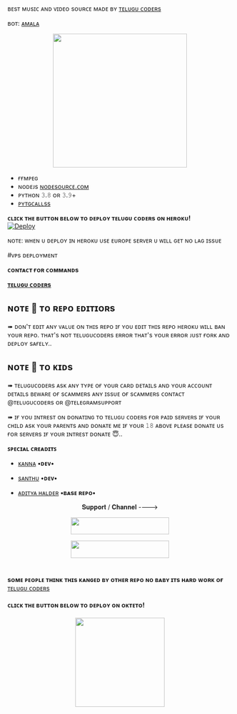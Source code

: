 ʙᴇsᴛ ᴍᴜsɪᴄ ᴀɴᴅ ᴠɪᴅᴇᴏ sᴏᴜʀᴄᴇ ᴍᴀᴅᴇ ʙʏ  [ᴛᴇʟᴜɢᴜ ᴄᴏᴅᴇʀs](https://telegram.me/tgshadow_fighters)

ʙᴏᴛ: [ᴀᴍᴀʟᴀ](https://telegram.me/Amalamusicbot)

<p align="center"><a href="https://t.me/tgshadow_fighters"><img src="https://te.legra.ph/file/de7b6222b8332e0024583.jpg" width="300"></a></p>

 

  





- ғғᴍᴘᴇɢ
- ɴᴏᴅᴇᴊs [ɴᴏᴅᴇsᴏᴜʀᴄᴇ.ᴄᴏᴍ](https://nodesource.com/)
- ᴘʏᴛʜᴏɴ 𝟹.𝟾 ᴏʀ 𝟹.𝟿+
- [ᴘʏᴛɢᴄᴀʟʟss](https://github.com/Telugucoders/calls)



**ᴄʟɪᴄᴋ ᴛʜᴇ ʙᴜᴛᴛᴏɴ ʙᴇʟᴏᴡ ᴛᴏ ᴅᴇᴘʟᴏʏ ᴛᴇʟᴜɢᴜ ᴄᴏᴅᴇʀs ᴏɴ ʜᴇʀᴏᴋᴜ!**  
[![Deploy](https://www.herokucdn.com/deploy/button.svg)](https://heroku.com/deploy?template=https://github.com/TeluguCodersMusic/Amalav2.0)


ɴᴏᴛᴇ: ᴡʜᴇɴ ᴜ ᴅᴇᴘʟᴏʏ ɪɴ ʜᴇʀᴏᴋᴜ ᴜsᴇ ᴇᴜʀᴏᴘᴇ sᴇʀᴠᴇʀ ᴜ ᴡɪʟʟ ɢᴇᴛ ɴᴏ ʟᴀɢ ɪssᴜᴇ


#ᴠᴘs ᴅᴇᴘʟᴏʏᴍᴇɴᴛ

**ᴄᴏɴᴛᴀᴄᴛ ғᴏʀ ᴄᴏᴍᴍᴀɴᴅs**

**[ᴛᴇʟᴜɢᴜ ᴄᴏᴅᴇʀs](https://telegram.me/tgshadow_fighters)**



## **ɴᴏᴛᴇ 📝 ᴛᴏ ʀᴇᴘᴏ ᴇᴅɪᴛɪᴏʀs**

➠ ᴅᴏɴ'ᴛ ᴇᴅɪᴛ ᴀɴʏ ᴠᴀʟᴜᴇ ᴏɴ ᴛʜɪs ʀᴇᴘᴏ ɪғ ʏᴏᴜ ᴇᴅɪᴛ ᴛʜɪs ʀᴇᴘᴏ ʜᴇʀᴏᴋᴜ ᴡɪʟʟ ʙᴀɴ ʏᴏᴜʀ ʀᴇᴘᴏ. 
ᴛʜᴀᴛ's ɴᴏᴛ ᴛᴇʟᴜɢᴜᴄᴏᴅᴇʀs ᴇʀʀᴏʀ ᴛʜᴀᴛ's ʏᴏᴜʀ ᴇʀʀᴏʀ ᴊᴜsᴛ ғᴏʀᴋ ᴀɴᴅ ᴅᴇᴘʟᴏʏ sᴀғᴇʟʏ.. 

## **ɴᴏᴛᴇ 📝 ᴛᴏ ᴋɪᴅs**

➠ ᴛᴇʟᴜɢᴜᴄᴏᴅᴇʀs ᴀsᴋ ᴀɴʏ ᴛʏᴘᴇ ᴏғ ʏᴏᴜʀ ᴄᴀʀᴅ ᴅᴇᴛᴀɪʟs ᴀɴᴅ ʏᴏᴜʀ ᴀᴄᴄᴏᴜɴᴛ ᴅᴇᴛᴀɪʟs ʙᴇᴡᴀʀᴇ ᴏғ sᴄᴀᴍᴍᴇʀs ᴀɴʏ ɪssᴜᴇ ᴏғ sᴄᴀᴍᴍᴇʀs ᴄᴏɴᴛᴀᴄᴛ @ᴛᴇʟᴜɢᴜᴄᴏᴅᴇʀs ᴏʀ @ᴛᴇʟᴇɢʀᴀᴍsᴜᴘᴘᴏʀᴛ

➠ ɪғ ʏᴏᴜ ɪɴᴛʀᴇsᴛ ᴏɴ ᴅᴏɴᴀᴛɪɴɢ ᴛᴏ ᴛᴇʟᴜɢᴜ ᴄᴏᴅᴇʀs ғᴏʀ ᴘᴀɪᴅ sᴇʀᴠᴇʀs ɪғ ʏᴏᴜʀ ᴄʜɪʟᴅ ᴀsᴋ ʏᴏᴜʀ ᴘᴀʀᴇɴᴛs ᴀɴᴅ ᴅᴏɴᴀᴛᴇ ᴍᴇ ɪғ ʏᴏᴜʀ 𝟷𝟾 ᴀʙᴏᴠᴇ ᴘʟᴇᴀsᴇ ᴅᴏɴᴀᴛᴇ ᴜs ғᴏʀ sᴇʀᴠᴇʀs ɪғ ʏᴏᴜʀ ɪɴᴛʀᴇsᴛ ᴅᴏɴᴀᴛᴇ 😇.. 


**ꜱᴘᴇᴄɪᴀʟ ᴄʀᴇᴀᴅɪᴛꜱ**
- [ᴋᴀɴɴᴀ](https://github.com/blackcat097)        **•ᴅᴇᴠ•**

- [sᴀɴᴛʜᴜ](https://github.com/santhumusic)      **•ᴅᴇᴠ•**

- [ᴀᴅɪᴛʏᴀ ʜᴀʟᴅᴇʀ](https://t.me/AdityaHalder)  **•ʙᴀsᴇ ʀᴇᴘᴏ•**

<p align="center">𝐒𝐮𝐩𝐩𝐨𝐫𝐭 / 𝐂𝐡𝐚𝐧𝐧𝐞𝐥 ----> </p>

<p align="center"><a href="https://t.me/tgshadow_fighters"><img src="https://img.shields.io/badge/ᴛᴇʟᴇɢʀᴀᴍ-𝐒𝐮𝐩𝐩𝐨𝐫𝐭-black?&style=for-the-badge&logo=telegram" width="220" height="38.45"></a></p>
<p align="center"><a href="https://t.me/telugucoders"><img src="https://img.shields.io/badge/ᴛᴇʟᴇɢʀᴀᴍ-𝐔𝐩𝐝𝐚𝐭𝐞𝐬-black?&style=for-the-badge&logo=telegram" width="220" height="38.45"></a></p>

#

**sᴏᴍᴇ ᴘᴇᴏᴘʟᴇ ᴛʜɪɴᴋ ᴛʜɪs ᴋᴀɴɢᴇᴅ ʙʏ ᴏᴛʜᴇʀ ʀᴇᴘᴏ ɴᴏ ʙᴀʙʏ ɪᴛs ʜᴀʀᴅ ᴡᴏʀᴋ ᴏғ** [ᴛᴇʟᴜɢᴜ ᴄᴏᴅᴇʀs](https://t.me/tgshadow_fighters)


<h4>ᴄʟɪᴄᴋ ᴛʜᴇ ʙᴜᴛᴛᴏɴ ʙᴇʟᴏᴡ ᴛᴏ ᴅᴇᴘʟᴏʏ ᴏɴ ᴏᴋᴛᴇᴛᴏ!</h4>
<p align="center"><a href="https://cloud.okteto.com/deploy?repository=https://github.com/Telugucoders/Amalav2.0"><img src="https://img.shields.io/badge/Deploy%20To%20Okteto-informational?style=for-the-badge&logo=Okteto" width="200""/></a>
